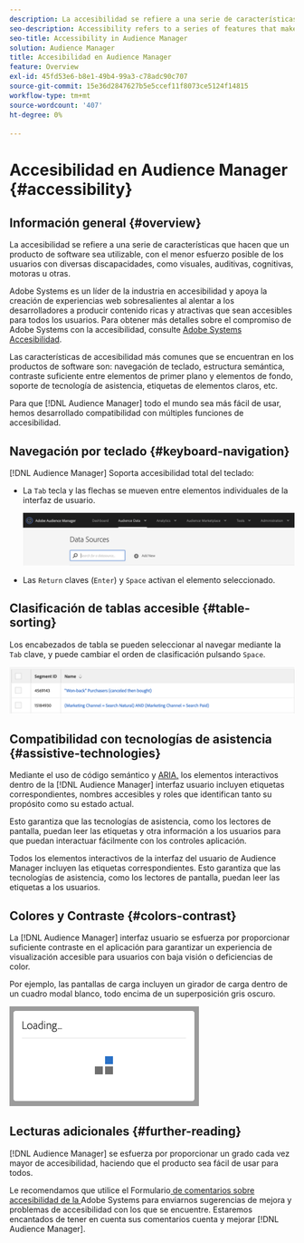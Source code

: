 ```yaml
---
description: La accesibilidad se refiere a una serie de características que hacen que un producto de software sea utilizable, con el menor esfuerzo posible de los usuarios con diversas discapacidades, como visuales, auditivas, cognitivas, motoras u otras.
seo-description: Accessibility refers to a series of features that make a software product usable, with as little effort as possible from users with various disabilities, such as visual, auditory, cognitive, motor, or other kind.
seo-title: Accessibility in Audience Manager
solution: Audience Manager
title: Accesibilidad en Audience Manager
feature: Overview
exl-id: 45fd53e6-b8e1-49b4-99a3-c78adc90c707
source-git-commit: 15e36d2847627b5e5ccef11f8073ce5124f14815
workflow-type: tm+mt
source-wordcount: '407'
ht-degree: 0%

---
```


# Accesibilidad en Audience Manager {#accessibility}

## Información general {#overview}

La accesibilidad se refiere a una serie de características que hacen que un producto de software sea utilizable, con el menor esfuerzo posible de los usuarios con diversas discapacidades, como visuales, auditivas, cognitivas, motoras u otras.

Adobe Systems es un líder de la industria en accesibilidad y apoya la creación de experiencias web sobresalientes al alentar a los desarrolladores a producir contenido ricas y atractivas que sean accesibles para todos los usuarios. Para obtener más detalles sobre el compromiso de Adobe Systems con la accesibilidad, consulte [Adobe Systems Accesibilidad](https://www.adobe.com/accessibility.html).

Las características de accesibilidad más comunes que se encuentran en los productos de software son: navegación de teclado, estructura semántica, contraste suficiente entre elementos de primer plano y elementos de fondo, soporte de tecnología de asistencia, etiquetas de elementos claros, etc.

Para que [!DNL Audience Manager] todo el mundo sea más fácil de usar, hemos desarrollado compatibilidad con múltiples funciones de accesibilidad.

## Navegación por teclado {#keyboard-navigation}

[!DNL Audience Manager] Soporta accesibilidad total del teclado:

* La `Tab` tecla y las flechas se mueven entre elementos individuales de la interfaz de usuario.

  ![accesibilidad-resaltado](assets/accesibility-highlight.png)

* Las `Return` claves (`Enter`) y `Space` activan el elemento seleccionado.

## Clasificación de tablas accesible {#table-sorting}

Los encabezados de tabla se pueden seleccionar al navegar mediante la `Tab` clave, y puede cambiar el orden de clasificación pulsando `Space`.

![accessibility-table-headers](assets/accessibility-table-headers.png)

## Compatibilidad con tecnologías de asistencia {#assistive-technologies}

Mediante el uso de código semántico y [ARIA,](https://www.w3.org/WAI/standards-guidelines/aria/) los elementos interactivos dentro de la [!DNL Audience Manager] interfaz usuario incluyen etiquetas correspondientes, nombres accesibles y roles que identifican tanto su propósito como su estado actual.

Esto garantiza que las tecnologías de asistencia, como los lectores de pantalla, puedan leer las etiquetas y otra información a los usuarios para que puedan interactuar fácilmente con los controles aplicación.

Todos los elementos interactivos de la interfaz del usuario de Audience Manager incluyen las etiquetas correspondientes. Esto garantiza que las tecnologías de asistencia, como los lectores de pantalla, puedan leer las etiquetas a los usuarios.

## Colores y Contraste {#colors-contrast}

La [!DNL Audience Manager] interfaz usuario se esfuerza por proporcionar suficiente contraste en el aplicación para garantizar un experiencia de visualización accesible para usuarios con baja visión o deficiencias de color.

Por ejemplo, las pantallas de carga incluyen un girador de carga dentro de un cuadro modal blanco, todo encima de un superposición gris oscuro.

![carga de accesibilidad](assets/accessibility-loading.png)

## Lecturas adicionales {#further-reading}

[!DNL Audience Manager] se esfuerza por proporcionar un grado cada vez mayor de accesibilidad, haciendo que el producto sea fácil de usar para todos.

Le recomendamos que utilice el Formulario[ de comentarios sobre accesibilidad de la ](https://www.adobe.com/accessibility/feedback.html)Adobe Systems para enviarnos sugerencias de mejora y problemas de accesibilidad con los que se encuentre. Estaremos encantados de tener en cuenta sus comentarios cuenta y mejorar [!DNL Audience Manager].
